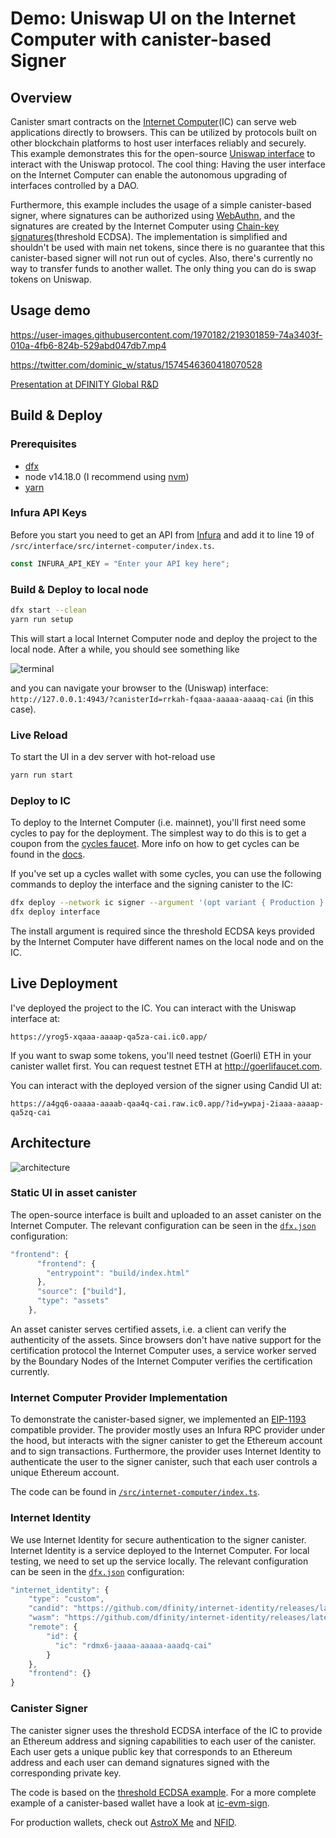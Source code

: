 # Demo: Uniswap UI on the Internet Computer with canister-based Signer

## Overview

Canister smart contracts on the [Internet Computer](https://internetcomputer.org)(IC) can serve web applications directly to browsers. This can be utilized by protocols built on other blockchain platforms to host user interfaces reliably and securely. This example demonstrates this for the open-source [Uniswap interface](https://github.com/Uniswap/interface) to interact with the Uniswap protocol. The cool thing: Having the user interface on the Internet Computer can enable the autonomous upgrading of interfaces controlled by a DAO.

Furthermore, this example includes the usage of a simple canister-based signer, where signatures can be authorized using [WebAuthn](https://webauthn.io/), and the signatures are created by the Internet Computer using [Chain-key signatures](https://internetcomputer.org/docs/current/developer-docs/integrations/t-ecdsa/)(threshold ECDSA). The implementation is simplified and shouldn't be used with main net tokens, since there is no guarantee that this canister-based signer will not run out of cycles. Also, there's currently no way to transfer funds to another wallet. The only thing you can do is swap tokens on Uniswap.

## Usage demo

https://user-images.githubusercontent.com/1970182/219301859-74a3403f-010a-4fb6-824b-529abd047db7.mp4

https://twitter.com/dominic_w/status/1574546360418070528

[Presentation at DFINITY Global R&D](https://www.youtube.com/live/Q9FJtye_-6E?feature=share&t=2823)

## Build & Deploy

### Prerequisites

- [dfx](https://internetcomputer.org/docs/current/developer-docs/setup/install/) 
- node v14.18.0 (I recommend using [nvm](https://github.com/nvm-sh/nvm))
- [yarn](https://yarnpkg.com/getting-started/install)

### Infura API Keys

Before you start you need to get an API from [Infura](https//infura.io) and add it to line 19 of `/src/interface/src/internet-computer/index.ts`.

```js
const INFURA_API_KEY = "Enter your API key here";
```

### Build & Deploy to local node

```bash
dfx start --clean
yarn run setup
```

This will start a local Internet Computer node and deploy the project to the local node.
After a while, you should see something like

![terminal](./assets/terminal.png)

and you can navigate your browser to the (Uniswap) interface: `http://127.0.0.1:4943/?canisterId=rrkah-fqaaa-aaaaa-aaaaq-cai` (in this case).


### Live Reload

To start the UI in a dev server with hot-reload use
```bash
yarn run start
```

### Deploy to IC

To deploy to the Internet Computer (i.e. mainnet), you'll first need some cycles to pay for the deployment. The simplest way to do this is to get a coupon from the [cycles faucet](https://faucet.dfinity.org). More info on how to get cycles can be found in the [docs](https://internetcomputer.org/docs/current/developer-docs/setup/cycles/).

If you've set up a cycles wallet with some cycles, you can use the following commands to deploy the interface and the signing canister to the IC:

```bash
dfx deploy --network ic signer --argument '(opt variant { Production } )'
dfx deploy interface
```

The install argument is required since the threshold ECDSA keys provided by the Internet Computer have different names on the local node and on the IC.


## Live Deployment

I've deployed the project to the IC. You can interact with the Uniswap interface at:
```
https://yrog5-xqaaa-aaaap-qa5za-cai.ic0.app/
```

If you want to swap some tokens, you'll need testnet (Goerli) ETH in your canister wallet first. You can request testnet ETH at http://goerlifaucet.com.

You can interact with the deployed version of the signer using Candid UI at:
```
https://a4gq6-oaaaa-aaaab-qaa4q-cai.raw.ic0.app/?id=ywpaj-2iaaa-aaaap-qa5zq-cai
```
## Architecture

![architecture](./assets/uniswap_ui_on_ic_architecture.png)

### Static UI in asset canister

The open-source interface is built and uploaded to an asset canister on the Internet Computer. The relevant configuration can be seen in the [`dfx.json`](./dfx.json) configuration:

```js
"frontend": {
      "frontend": {
        "entrypoint": "build/index.html"
      },
      "source": ["build"],
      "type": "assets"
    },
```
An asset canister serves certified assets, i.e. a client can verify the authenticity of the assets. Since browsers don't have native support for the certification protocol the Internet Computer uses, a service worker served by the Boundary Nodes of the Internet Computer verifies the certification currently. 

### Internet Computer Provider Implementation

To demonstrate the canister-based signer, we implemented an [EIP-1193](https://eips.ethereum.org/EIPS/eip-1193) compatible provider. The provider mostly uses an Infura RPC provider under the hood, but interacts with the signer canister to get the Ethereum account and to sign transactions. Furthermore, the provider uses Internet Identity to authenticate the user to the signer canister, such that each user controls a unique Ethereum account.

The code can be found in [`/src/internet-computer/index.ts`](/src/internet-computer/index.ts).


### Internet Identity

We use Internet Identity for secure authentication to the signer canister. Internet Identity is a service deployed to the Internet Computer. For local testing, we need to set up the service locally. The relevant configuration can be seen in the [`dfx.json`](./dfx.json) configuration:

```js
"internet_identity": {
    "type": "custom",
    "candid": "https://github.com/dfinity/internet-identity/releases/latest/download/internet_identity.did",
    "wasm": "https://github.com/dfinity/internet-identity/releases/latest/download/internet_identity_dev.wasm.gz",
    "remote": {
        "id": {
          "ic": "rdmx6-jaaaa-aaaaa-aaadq-cai"
        }
    },
    "frontend": {}
}
```

### Canister Signer

The canister signer uses the threshold ECDSA interface of the IC to provide an Ethereum address and signing capabilities to each user of the canister. Each user gets a unique public key that corresponds to an Ethereum address and each user can demand signatures signed with the corresponding private key. 

The code is based on the [threshold ECDSA example](https://internetcomputer.org/docs/current/samples/t-ecdsa-sample). For a more complete example of a canister-based wallet have a look at [ic-evm-sign](https://www.tzionis.com/projects/ic-evm-sign).

For production wallets, check out [AstroX Me](https://astrox.me/) and [NFID](https://nfid.one/).